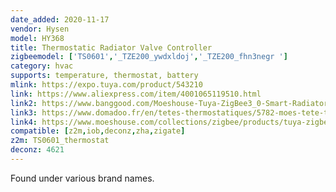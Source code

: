 ```yaml
---
date_added: 2020-11-17
vendor: Hysen
model: HY368
title: Thermostatic Radiator Valve Controller
zigbeemodel: ['TS0601','_TZE200_ywdxldoj','_TZE200_fhn3negr ']
category: hvac
supports: temperature, thermostat, battery
mlink: https://expo.tuya.com/product/543210
link: https://www.aliexpress.com/item/4001065119510.html
link2: https://www.banggood.com/Moeshouse-Tuya-ZigBee3_0-Smart-Radiator-Actuator-Programmable-Thermostatic-Radiator-Valve-Temperature-Controller-Voice-Control-via-Alexa-p-1741050.html
link3: https://www.domadoo.fr/en/tetes-thermostatiques/5782-moes-tete-thermostatique-intelligente-zigbee-30.html
link4: https://www.moeshouse.com/collections/zigbee/products/tuya-zigbee3-0-new-mini-wifi-radiator-actuator-smart-programmable-thermostat-temperature-trv-controller
compatible: [z2m,iob,deconz,zha,zigate]
z2m: TS0601_thermostat
deconz: 4621
---
```

Found under various brand names.